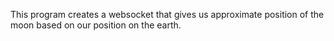 This program creates a websocket that gives us approximate position of the moon based on our position on the earth.